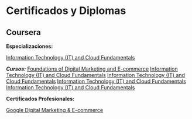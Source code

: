 # Certificados y Diplomas


## Coursera

**Especializaciones:** 

[Information Technology (IT) and Cloud Fundamentals](https://www.coursera.org/account/accomplishments/specialization/certificate/7Q4WDZRGHJ6Z)

***Cursos:*** 
    [Foundations of Digital Marketing and E-commerce](https://www.coursera.org/account/accomplishments/certificate/GKVYRNVMREYQ)
    [Information Technology (IT) and Cloud Fundamentals](https://www.coursera.org/account/accomplishments/specialization/certificate/7Q4WDZRGHJ6Z)
    [Information Technology (IT) and Cloud Fundamentals](https://www.coursera.org/account/accomplishments/specialization/certificate/7Q4WDZRGHJ6Z)
    [Information Technology (IT) and Cloud Fundamentals](https://www.coursera.org/account/accomplishments/specialization/certificate/7Q4WDZRGHJ6Z)
    [Information Technology (IT) and Cloud Fundamentals](https://www.coursera.org/account/accomplishments/specialization/certificate/7Q4WDZRGHJ6Z)


**Certificados Profesionales:**

[Google Digital Marketing & E-commerce](https://www.coursera.org/account/accomplishments/professional-cert/T3BXQL63WULG)